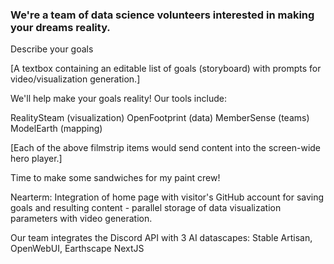 ### We're a team of data science volunteers interested in making your dreams reality.

Describe your goals <!--integrate with Obsidian editor -->

[A textbox containing an editable list of goals (storyboard) with prompts for video/visualization generation.]

We'll help make your goals reality! Our tools include:

RealitySteam (visualization)
OpenFootprint (data)
MemberSense (teams)
ModelEarth (mapping)

[Each of the above filmstrip items would send content into the screen-wide hero player.]

Time to make some sandwiches for my paint crew!

Nearterm: Integration of home page with visitor's GitHub account for saving goals and resulting content - 
parallel storage of data visualization parameters with video generation.

Our team integrates the Discord API with 3 AI datascapes:
Stable Artisan, OpenWebUI, Earthscape NextJS
